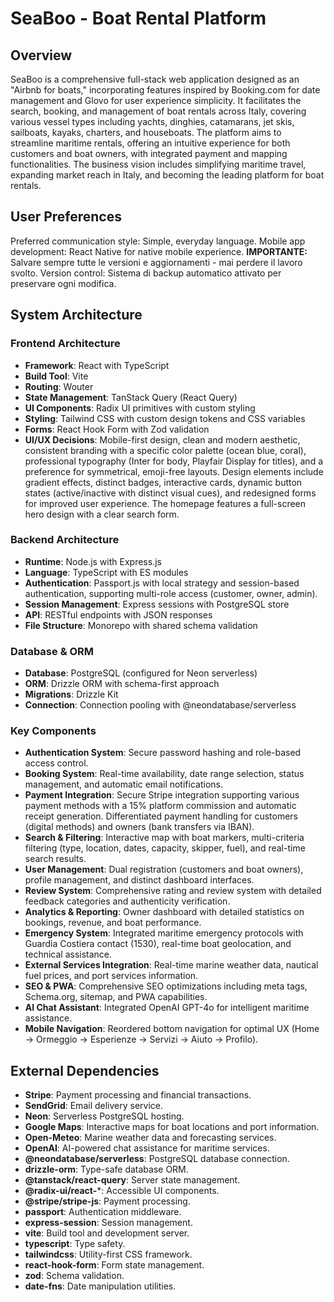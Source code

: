 # SeaBoo - Boat Rental Platform

## Overview
SeaBoo is a comprehensive full-stack web application designed as an "Airbnb for boats," incorporating features inspired by Booking.com for date management and Glovo for user experience simplicity. It facilitates the search, booking, and management of boat rentals across Italy, covering various vessel types including yachts, dinghies, catamarans, jet skis, sailboats, kayaks, charters, and houseboats. The platform aims to streamline maritime rentals, offering an intuitive experience for both customers and boat owners, with integrated payment and mapping functionalities. The business vision includes simplifying maritime travel, expanding market reach in Italy, and becoming the leading platform for boat rentals.

## User Preferences
Preferred communication style: Simple, everyday language.
Mobile app development: React Native for native mobile experience.
**IMPORTANTE:** Salvare sempre tutte le versioni e aggiornamenti - mai perdere il lavoro svolto.
Version control: Sistema di backup automatico attivato per preservare ogni modifica.

## System Architecture

### Frontend Architecture
- **Framework**: React with TypeScript
- **Build Tool**: Vite
- **Routing**: Wouter
- **State Management**: TanStack Query (React Query)
- **UI Components**: Radix UI primitives with custom styling
- **Styling**: Tailwind CSS with custom design tokens and CSS variables
- **Forms**: React Hook Form with Zod validation
- **UI/UX Decisions**: Mobile-first design, clean and modern aesthetic, consistent branding with a specific color palette (ocean blue, coral), professional typography (Inter for body, Playfair Display for titles), and a preference for symmetrical, emoji-free layouts. Design elements include gradient effects, distinct badges, interactive cards, dynamic button states (active/inactive with distinct visual cues), and redesigned forms for improved user experience. The homepage features a full-screen hero design with a clear search form.

### Backend Architecture
- **Runtime**: Node.js with Express.js
- **Language**: TypeScript with ES modules
- **Authentication**: Passport.js with local strategy and session-based authentication, supporting multi-role access (customer, owner, admin).
- **Session Management**: Express sessions with PostgreSQL store
- **API**: RESTful endpoints with JSON responses
- **File Structure**: Monorepo with shared schema validation

### Database & ORM
- **Database**: PostgreSQL (configured for Neon serverless)
- **ORM**: Drizzle ORM with schema-first approach
- **Migrations**: Drizzle Kit
- **Connection**: Connection pooling with @neondatabase/serverless

### Key Components
- **Authentication System**: Secure password hashing and role-based access control.
- **Booking System**: Real-time availability, date range selection, status management, and automatic email notifications.
- **Payment Integration**: Secure Stripe integration supporting various payment methods with a 15% platform commission and automatic receipt generation. Differentiated payment handling for customers (digital methods) and owners (bank transfers via IBAN).
- **Search & Filtering**: Interactive map with boat markers, multi-criteria filtering (type, location, dates, capacity, skipper, fuel), and real-time search results.
- **User Management**: Dual registration (customers and boat owners), profile management, and distinct dashboard interfaces.
- **Review System**: Comprehensive rating and review system with detailed feedback categories and authenticity verification.
- **Analytics & Reporting**: Owner dashboard with detailed statistics on bookings, revenue, and boat performance.
- **Emergency System**: Integrated maritime emergency protocols with Guardia Costiera contact (1530), real-time boat geolocation, and technical assistance.
- **External Services Integration**: Real-time marine weather data, nautical fuel prices, and port services information.
- **SEO & PWA**: Comprehensive SEO optimizations including meta tags, Schema.org, sitemap, and PWA capabilities.
- **AI Chat Assistant**: Integrated OpenAI GPT-4o for intelligent maritime assistance.
- **Mobile Navigation**: Reordered bottom navigation for optimal UX (Home → Ormeggio → Esperienze → Servizi → Aiuto → Profilo).

## External Dependencies

- **Stripe**: Payment processing and financial transactions.
- **SendGrid**: Email delivery service.
- **Neon**: Serverless PostgreSQL hosting.
- **Google Maps**: Interactive maps for boat locations and port information.
- **Open-Meteo**: Marine weather data and forecasting services.
- **OpenAI**: AI-powered chat assistance for maritime services.
- **@neondatabase/serverless**: PostgreSQL database connection.
- **drizzle-orm**: Type-safe database ORM.
- **@tanstack/react-query**: Server state management.
- **@radix-ui/react-***: Accessible UI components.
- **@stripe/stripe-js**: Payment processing.
- **passport**: Authentication middleware.
- **express-session**: Session management.
- **vite**: Build tool and development server.
- **typescript**: Type safety.
- **tailwindcss**: Utility-first CSS framework.
- **react-hook-form**: Form state management.
- **zod**: Schema validation.
- **date-fns**: Date manipulation utilities.